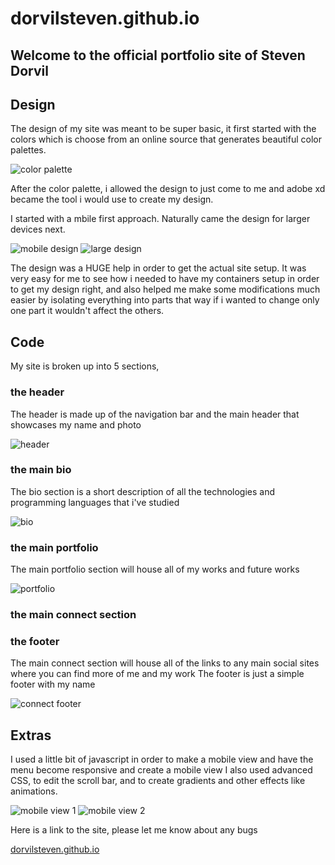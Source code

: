 # dorvilsteven.github.io

## Welcome to the official portfolio site of Steven Dorvil

## Design

The design of my site was meant to be super basic, it first started with the colors
which is choose from an online source that generates beautiful color palettes.

![color palette](./assets/md-img/colors.png)

After the color palette, i allowed the design to just come to me and adobe xd
became the tool i would use to create my design.

I started with a mbile first approach. Naturally came the design for larger devices next.

![mobile design](./assets/md-img/mobile-mockup.png)
![large design](./assets/md-img/large-mockup.png)

The design was a HUGE help in order to get the actual site setup. It was very easy for me to see how i needed to have my containers setup
in order to get my design right, and also helped me make some modifications much easier by isolating everything into parts that way if
i wanted to change only one part it wouldn't affect the others.

## Code

My site is broken up into 5 sections,

### the header

The header is made up of the navigation bar and the main header that showcases my name and photo

![header](./assets/md-img/header.png)

### the main bio

The bio section is a short description of all the technologies and programming languages that i've studied

![bio](./assets/md-img/bio.png)

### the main portfolio

The main portfolio section will house all of my works and future works

![portfolio](./assets/md-img/portfolio.png)

### the main connect section

### the footer

The main connect section will house all of the links to any main social sites where you can find more of me and my work
The footer is just a simple footer with my name

![connect footer](./assets/md-img/connect-footer.png)

## Extras

I used a little bit of javascript in order to make a mobile view and have the menu become responsive and create a mobile view
I also used advanced CSS, to edit the scroll bar, and to create gradients and other effects like animations.

![mobile view 1](./assets/md-img/mobile-view-1.png)
![mobile view 2](./assets/md-img/mobile-view-2.png)

Here is a link to the site, please let me know about any bugs

[dorvilsteven.github.io](https://dorvilsteven.github.io/)
